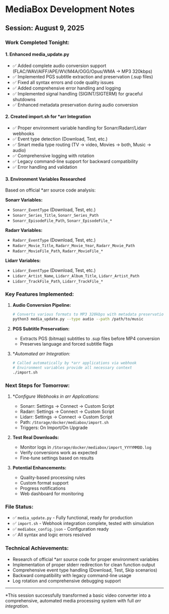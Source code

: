 # MediaBox Development Notes

## Session: August 9, 2025

### Work Completed Tonight:

#### 1. Enhanced media_update.py
- ✅ Added complete audio conversion support (FLAC/WAV/AIFF/APE/WV/M4A/OGG/Opus/WMA → MP3 320kbps)
- ✅ Implemented PGS subtitle extraction and preservation (.sup files)
- ✅ Fixed all syntax errors and code quality issues
- ✅ Added comprehensive error handling and logging
- ✅ Implemented signal handling (SIGINT/SIGTERM) for graceful shutdowns
- ✅ Enhanced metadata preservation during audio conversion

#### 2. Created import.sh for *arr Integration
- ✅ Proper environment variable handling for Sonarr/Radarr/Lidarr webhooks
- ✅ Event type detection (Download, Test, etc.)
- ✅ Smart media type routing (TV → video, Movies → both, Music → audio)
- ✅ Comprehensive logging with rotation
- ✅ Legacy command-line support for backward compatibility
- ✅ Error handling and validation

#### 3. Environment Variables Researched
Based on official *arr source code analysis:

**Sonarr Variables:**
- `Sonarr_EventType` (Download, Test, etc.)
- `Sonarr_Series_Title`, `Sonarr_Series_Path`
- `Sonarr_EpisodeFile_Path`, `Sonarr_EpisodeFile_*`

**Radarr Variables:**
- `Radarr_EventType` (Download, Test, etc.)
- `Radarr_Movie_Title`, `Radarr_Movie_Year`, `Radarr_Movie_Path`
- `Radarr_MovieFile_Path`, `Radarr_MovieFile_*`

**Lidarr Variables:**
- `Lidarr_EventType` (Download, Test, etc.)
- `Lidarr_Artist_Name`, `Lidarr_Album_Title`, `Lidarr_Artist_Path`
- `Lidarr_TrackFile_Path`, `Lidarr_TrackFile_*`

### Key Features Implemented:

1. **Audio Conversion Pipeline:**
   ```bash
   # Converts various formats to MP3 320kbps with metadata preservation
   python3 media_update.py --type audio --path /path/to/music
   ```

2. **PGS Subtitle Preservation:**
   - Extracts PGS (bitmap) subtitles to .sup files before MP4 conversion
   - Preserves language and forced subtitle flags

3. **Automated *arr Integration:**
   ```bash
   # Called automatically by *arr applications via webhook
   # Environment variables provide all necessary context
   ./import.sh
   ```

### Next Steps for Tomorrow:

1. **Configure Webhooks in *arr Applications:**
   - Sonarr: Settings → Connect → Custom Script
   - Radarr: Settings → Connect → Custom Script  
   - Lidarr: Settings → Connect → Custom Script
   - Path: `/Storage/docker/mediabox/import.sh`
   - Triggers: On Import/On Upgrade

2. **Test Real Downloads:**
   - Monitor logs in `/Storage/docker/mediabox/import_YYYYMMDD.log`
   - Verify conversions work as expected
   - Fine-tune settings based on results

3. **Potential Enhancements:**
   - Quality-based processing rules
   - Custom format support
   - Progress notifications
   - Web dashboard for monitoring

### File Status:
- ✅ `media_update.py` - Fully functional, ready for production
- ✅ `import.sh` - Webhook integration complete, tested with simulation
- ✅ `mediabox_config.json` - Configuration ready
- ✅ All syntax and logic errors resolved

### Technical Achievements:
- Research of official *arr source code for proper environment variables
- Implementation of proper stderr redirection for clean function output
- Comprehensive event type handling (Download, Test, Skip scenarios)
- Backward compatibility with legacy command-line usage
- Log rotation and comprehensive debugging support

---
*This session successfully transformed a basic video converter into a comprehensive, automated media processing system with full *arr integration.*
